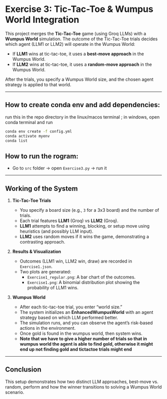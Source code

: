 # Exercise 3: Tic-Tac-Toe & Wumpus World Integration

This project merges the **Tic-Tac-Toe** game (using Groq LLMs) with a **Wumpus World** simulation. The outcome of the Tic-Tac-Toe trials decides which agent (LLM1 or LLM2) will operate in the Wumpus World:
- If **LLM1** wins at tic-tac-toe, it uses a **best-move approach** in the Wumpus World.
- If **LLM2** wins at tic-tac-toe, it uses a **random-move approach** in the Wumpus World.

After the trials, you specify a Wumpus World size, and the chosen agent strategy is applied to that world.

---

## How to create conda env and add dependencies:

run this in the repo directory in the linux/macos terminal ; in windows, open conda terminal and run
```bash
conda env create -f config.yml
conda activate myenv
conda list
```
## How to run the rogram:
- Go to `src` folder -> open `Exercise3.py` -> run it
---
## Working of the System

1. **Tic-Tac-Toe Trials**  
   - You specify a board size (e.g., `3` for a 3x3 board) and the number of trials.
   - Each trial features **LLM1** (Groq) vs **LLM2** (Groq).
   - **LLM1** attempts to find a winning, blocking, or setup move using heuristics (and possibly LLM input).
   - **LLM2** uses random moves if it wins the game, demonstrating a contrasting approach.

2. **Results & Visualization**  
   - Outcomes (LLM1 win, LLM2 win, draw) are recorded in `Exercise1.json`.
   - Two plots are generated:
     - `Exercise1_regular.png`: A bar chart of the outcomes.
     - `Exercise1.png`: A binomial distribution plot showing the probability of LLM1 wins.

3. **Wumpus World**  
   - After each tic-tac-toe trial, you enter “world size.”
   - The system initializes an **EnhancedWumpusWorld** with an agent strategy based on which LLM performed better.
   - The simulation runs, and you can observe the agent’s risk-based actions in the environment.
   - Once gold is found in the wumpus world, then system wins.
   - **Note that we have to give a higher number of trials so that in wumpus world the agent is able to find gold, otherwise it might end up not finding gold and tictactoe trials might end**

---

## Conclusion

This setup demonstrates how two distinct LLM approaches, best-move vs. random, perform and how the winner transitions to solving a Wumpus World scenario. 

